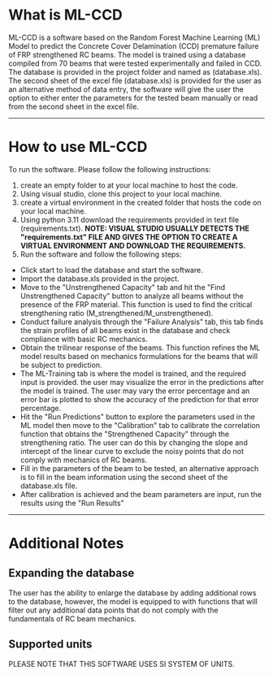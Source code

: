 # What is ML-CCD
ML-CCD is a software based on the Random Forest Machine Learning (ML) Model to predict the Concrete Cover Delamination (CCD) premature failure of FRP strengthened RC beams. The model is trained using a database compiled from 70 beams that were tested experimentally and failed in CCD. The database is provided in the project folder and named as (database.xls). The second sheet of the excel file (database.xls) is provided for the user as an alternative method of data entry, the software will give the user the option to either enter the parameters for the tested beam manually or read from the second sheet in the excel file. 
***
# How to use ML-CCD
To run the software. Please follow the following instructions:
1. create an empty folder to at your local machine to host the code.
2. Using visual studio, clone this project to your local machine.
3. create a virtual environment in the created folder that hosts the code on your local machine.
4. Using python 3.11 download the requirements provided in text file (requirements.txt). 
**NOTE: VISUAL STUDIO USUALLY DETECTS THE "requirements.txt" FILE AND GIVES THE OPTION TO CREATE A VIRTUAL ENVIRONMENT AND DOWNLOAD THE REQUIREMENTS.**
5. Run the software and follow the following steps:
  * Click start to load the database and start the software.
  * Import the database.xls provided in the project.
  * Move to the "Unstrengthened Capacity" tab and hit the "Find Unstrengthened Capacity" button to analyze all beams without the presence of the FRP material. This function is used to find the critical strengthening ratio (M_strengthened/M_unstrengthened). 
  * Conduct failure analysis through the "Failure Analysis" tab, this tab finds the strain profiles of all beams exist in the database and check compliance with basic RC mechanics. 
  * Obtain the trilinear response of the beams. This function refines the ML model results based on mechanics formulations for the beams that will be subject to prediction. 
  * The ML-Training tab is where the model is trained, and the required input is provided. the user may visualize the error in the predictions after the model is trained. The user may vary the error percentage and an error bar is plotted to show the accuracy of the prediction for that error percentage. 
  * Hit the "Run Predictions" button to explore the parameters used in the ML model then move to the "Calibration" tab to calibrate the correlation function that obtains the "Strengthened Capacity" through the strengthening ratio. The user can do this by changing the slope and intercept of the linear curve to exclude the noisy points that do not comply with mechanics of RC beams. 
  * Fill in the parameters of the beam to be tested, an alternative approach is to fill in the beam information using the second sheet of the database.xls file.
  * After calibration is achieved and the beam parameters are input, run the results using the "Run Results"

  ***
# Additional Notes
## Expanding the database
The user has the ability to enlarge the database by adding additional rows to the database, however, the model is equipped to with functions that will filter out any additional data points that do not comply with the fundamentals of RC beam mechanics.
## Supported units
PLEASE NOTE THAT THIS SOFTWARE USES SI SYSTEM OF UNITS. 

